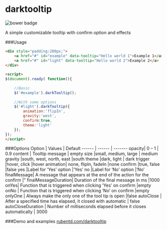 darktooltip
===========
![bower badge](https://badge.fury.io/bo/darktooltip.svg "bower badge")

A simple customizable tooltip with confirm option and effects

###Usage

```html
<div style="padding:200px;">
	<a href="#" id="example" data-tooltip="Hello world 1">Example 1</a>
	<a href="#" id="light" data-tooltip="Hello world 2">Example 2</a>
</div>
 
<script>
$(document).ready( function(){
	
	//Basic
	$('#example').darkTooltip();
	
	//With some options
	$('#light').darkTooltip({
		animation:'flipIn',
		gravity:'west',
		confirm:true,
		theme:'light'
	});
});
</script>
```

###Options
Option | Values | Default
------ | ------ | -------
opacity| 0 – 1  | 0.9
content | Tooltip message | empty
size	|small, medium, large | medium
gravity	|south, west, north, east |south
theme	|dark, light | dark
trigger	|hover, click	|hover
animation|	none, flipIn, fadeIn	|none
confirm	|true, false	|false
yes	|Label for ‘Yes’ option	|‘Yes’
no	|Label for ‘No’ option	|‘No’
finalMessage|	A message that appears at the end of the action for the confirm	|”
finalMessageDuration|	Duration of the final message in ms	|1000
onYes|	Function that is triggered when clicking ‘Yes’ on confirm	|empty
onNo |	Function that is triggered when clicking ‘No’ on confirm	|empty
onlyOne | Always make the only one of the tool tip is open |false
autoClose | After a specified time has elapsed, it closed with automatic | false
autoCloseDuration |	Number of milliseconds elapsed before it closes automatically | 3000

###Demo and examples
[rubentd.com/darktooltip](http://rubentd.com/darktooltip)


